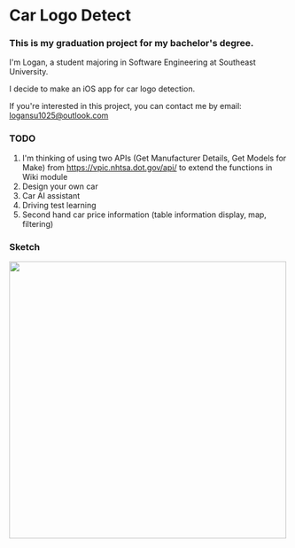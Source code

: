 # Car Logo Detect
### This is my graduation project for my bachelor's degree.
I'm Logan, a student majoring in Software Engineering at Southeast University.

I decide to make an iOS app for car logo detection.

If you're interested in this project, you can contact me by email: logansu1025@outlook.com

### TODO
1. I'm thinking of using two APIs (Get Manufacturer Details, Get Models for Make) from https://vpic.nhtsa.dot.gov/api/ to extend the functions in Wiki module
2. Design your own car
3. Car AI assistant
4. Driving test learning
5. Second hand car price information (table information display, map, filtering)

### Sketch
<img src="https://github.com/user-attachments/assets/c1cee55d-00ac-4e01-9b85-8aa7a1eb644d" width="500">
